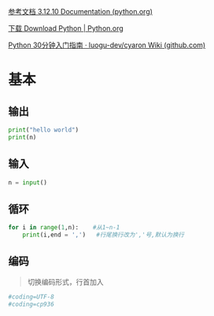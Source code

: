 [参考文档 3.12.10 Documentation (python.org)](https://docs.python.org/zh-cn/3.12/index.html)

[下载 Download Python | Python.org](https://www.python.org/downloads/)

[Python 30分钟入门指南 · luogu-dev/cyaron Wiki (github.com)](https://github.com/luogu-dev/cyaron/wiki/Python-30分钟入门指南)



# 基本



## 输出

```py
print("hello world")
print(n)
```



## 输入

```py
n = input()
```



## 循环

```py
for i in range(1,n):	#从1~n-1
    print(i,end = ',')   #行尾换行改为','号,默认为换行
```



## 编码

> 切换编码形式，行首加入

```py
#coding=UTF-8
#coding=cp936
```

